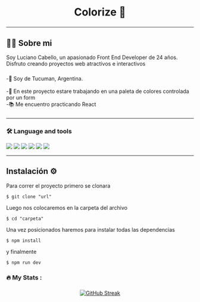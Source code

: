 <h1 align="center"> Colorize 🎨 </h1>

###

<hr>

## 👩‍💻 Sobre mi

<p>Soy Luciano Cabello, un apasionado Front End Developer de 24 años. Disfruto creando proyectos web atractivos e interactivos</p>

###

<p align="left">-📍 Soy de Tucuman, Argentina.<br><br>-🔭 En este proyecto estare trabajando en una paleta de colores controlada por un form<br>-📚 Me encuentro practicando React<br></p>

###

<hr>

<h3 align="left">🛠 Language and tools</h3>

<div>
<img src="https://img.shields.io/badge/HTML5-E34F26?style=for-the-badge&logo=html5&logoColor=white">
<img src="https://img.shields.io/badge/CSS3-1572B6?style=for-the-badge&logo=css3&logoColor=white">
<img src="https://img.shields.io/badge/JavaScript-F7DF1E?style=for-the-badge&logo=javascript&logoColor=black">
<img src="https://img.shields.io/badge/React-20232A?style=for-the-badge&logo=react&logoColor=61DAFB">
<img src="https://img.shields.io/badge/Bootstrap-563D7C?style=for-the-badge&logo=bootstrap&logoColor=white">
<img src="https://img.shields.io/badge/Netlify-00C7B7?style=for-the-badge&logo=netlify&logoColor=white">
</div>

<hr>

## Instalación ⚙️

<p>Para correr el proyecto primero se clonara </p>

`$ git clone "url"`

Luego nos colocaremos en la carpeta del archivo

`$ cd "carpeta"`

Una vez posicionados haremos para instalar todas las dependencias

`$ npm install`

y finalmente 

`$ npm run dev`

<h3 align="left">🔥   My Stats :</h3>

###

<div align="center">
    <a href="https://github.com/Lucianocabelloo"><img src="https://streak-stats.demolab.com?user=lucianocabelloo&theme=highcontrast&locale=es" alt="GitHub Streak" /></a>
</div>

###
